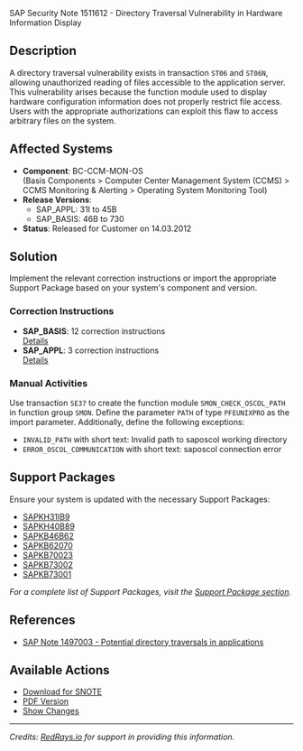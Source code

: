SAP Security Note 1511612 - Directory Traversal Vulnerability in Hardware Information Display

## Description

A directory traversal vulnerability exists in transaction `ST06` and `ST06N`, allowing unauthorized reading of files accessible to the application server. This vulnerability arises because the function module used to display hardware configuration information does not properly restrict file access. Users with the appropriate authorizations can exploit this flaw to access arbitrary files on the system.

## Affected Systems

- **Component**: BC-CCM-MON-OS  
  (Basis Components > Computer Center Management System (CCMS) > CCMS Monitoring & Alerting > Operating System Monitoring Tool)
- **Release Versions**:
  - SAP_APPL: 31I to 45B
  - SAP_BASIS: 46B to 730
- **Status**: Released for Customer on 14.03.2012

## Solution

Implement the relevant correction instructions or import the appropriate Support Package based on your system's component and version.

### Correction Instructions

- **SAP_BASIS**: 12 correction instructions  
  [Details](https://me.sap.com/corrins/0001511612/41)
- **SAP_APPL**: 3 correction instructions  
  [Details](https://me.sap.com/corrins/0001511612/1)

### Manual Activities

Use transaction `SE37` to create the function module `SMON_CHECK_OSCOL_PATH` in function group `SMON`. Define the parameter `PATH` of type `PFEUNIXPRO` as the import parameter. Additionally, define the following exceptions:

- `INVALID_PATH` with short text: Invalid path to saposcol working directory
- `ERROR_OSCOL_COMMUNICATION` with short text: saposcol connection error

## Support Packages

Ensure your system is updated with the necessary Support Packages:

- [SAPKH31IB9](https://me.sap.com/supportpackage/SAPKH31IB9)
- [SAPKH40B89](https://me.sap.com/supportpackage/SAPKH40B89)
- [SAPKB46B62](https://me.sap.com/supportpackage/SAPKB46B62)
- [SAPKB62070](https://me.sap.com/supportpackage/SAPKB62070)
- [SAPKB70023](https://me.sap.com/supportpackage/SAPKB70023)
- [SAPKB73002](https://me.sap.com/supportpackage/SAPKB73002)
- [SAPKB73001](https://me.sap.com/supportpackage/SAPKB73001)

_For a complete list of Support Packages, visit the [Support Package section](https://me.sap.com/supportpackage/SAPKB73002)._

## References

- [SAP Note 1497003 - Potential directory traversals in applications](https://me.sap.com/notes/1497003)

## Available Actions

- [Download for SNOTE](https://notesdownloads.sap.com/note/0040000008958012017)
- [PDF Version](https://userapps.support.sap.com/sap/support/sfm/notes/print/0001511612?language=en-US&token=A9CC399A65AB60568F4F4EA492BADCAB)
- [Show Changes](https://me.sap.com/notesLatestChanges/0001511612/E/diff)

---

*Credits: [RedRays.io](https://redrays.io) for support in providing this information.*